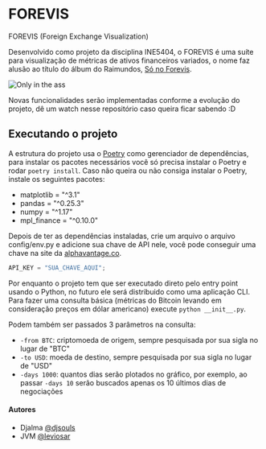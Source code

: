 # FOREVIS

FOREVIS (Foreign Exchange Visualization)

Desenvolvido como projeto da disciplina INE5404, o FOREVIS é uma suíte para visualização de métricas de ativos financeiros variados, o nome faz alusão ao título do álbum do Raimundos, [Só no Forevis](https://en.wikipedia.org/wiki/S%C3%B3_no_For%C3%A9vis).

![Only in the ass](https://encrypted-tbn0.gstatic.com/images?q=tbn%3AANd9GcQ9sgtrDI-17LsLqaYCOgVrqiwOpTtwUjcbSxojLZs5GK8Bgdog)

Novas funcionalidades serão implementadas conforme a evolução do projeto, dê um watch nesse repositório caso queira ficar sabendo :D

## Executando o projeto

A estrutura do projeto usa o [Poetry](https://github.com/sdispater/poetry) como gerenciador de dependências, para instalar os pacotes necessários você só precisa instalar o Poetry e rodar `poetry install`. Caso não queira ou não consiga instalar o Poetry, instale os seguintes pacotes:

- matplotlib = "^3.1"
- pandas = "^0.25.3"
- numpy = "^1.17"
- mpl_finance = "^0.10.0"

Depois de ter as dependências instaladas, crie um arquivo o arquivo config/env.py e adicione sua chave de API nele, você pode conseguir uma chave na site da [alphavantage.co](https://www.alphavantage.co/).

```python
API_KEY = "SUA_CHAVE_AQUI";
```

Por enquanto o projeto tem que ser executado direto pelo entry point usando o Python, no futuro ele será distribuido como uma aplicação CLI. Para fazer uma consulta básica (métricas do Bitcoin levando em consideração preços em dólar americano) execute `python __init__.py`.

Podem também ser passados 3 parâmetros na consulta:

- `-from BTC`: criptomoeda de origem, sempre pesquisada por sua sigla no lugar de "BTC"
- `-to USD`: moeda de destino, sempre pesquisada por sua sigla no lugar de "USD"
- `-days 1000`: quantos dias serão plotados no gráfico, por exemplo, ao passar `-days 10` serão buscados apenas os 10 últimos dias de negociações

#### Autores

- Djalma [@djsouls](https://github.com/Djsouls)
- JVM [@leviosar](https://github.com/leviosar)